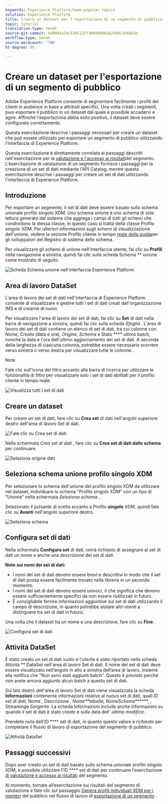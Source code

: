 ```yaml
---
keywords: Experience Platform;home;popular topics
solution: Experience Platform
title: Creare un dataset per l'esportazione di un segmento di pubblico
topic: tutorial
translation-type: tm+mt
source-git-commit: bd9884a24c5301121f30090946ab24d9c394db1b
workflow-type: tm+mt
source-wordcount: '766'
ht-degree: 0%

---
```



# Creare un dataset per l&#39;esportazione di un segmento di pubblico

 Adobe Experience Platform consente di segmentare facilmente i profili dei clienti in audience in base a attributi specifici. Una volta creati i segmenti, puoi esportare il pubblico in un dataset dal quale è possibile accedervi e agire. Affinché l&#39;esportazione abbia esito positivo, il dataset deve essere configurato correttamente.

Questa esercitazione descrive i passaggi necessari per creare un dataset che può essere utilizzato per esportare un segmento di pubblico utilizzando l&#39;interfaccia  di Experience Platform.

Questa esercitazione è direttamente correlata ai passaggi descritti nell&#39;esercitazione per la [valutazione e l&#39;accesso ai risultati](./evaluate-a-segment.md)del segmento. L&#39;esercitazione di valutazione di un segmento fornisce i passaggi per la creazione di un set di dati mediante l&#39;API Catalog, mentre questa esercitazione descrive i passaggi per creare un set di dati utilizzando l&#39;interfaccia  di Experience Platform.

## Introduzione

Per esportare un segmento, il set di dati deve essere basato sullo schema unionale profilo singolo XDM. Uno schema unione è uno schema di sola lettura generato dal sistema che aggrega i campi di tutti gli schemi che condividono la stessa classe, in questo caso si tratta della classe Profilo singolo XDM. Per ulteriori informazioni sugli schemi di visualizzazione dell&#39;unione, vedere la sezione Profilo cliente in tempo [reale della guida](../../xdm/schema/composition.md#union)per gli sviluppatori del Registro di sistema dello schema.

Per visualizzare gli schemi di unione nell&#39;interfaccia utente, fai clic su **Profili** nella navigazione a sinistra, quindi fai clic sulla scheda Schema ** unione come mostrato di seguito.

![Scheda Schema unione nell&#39;interfaccia  Experience Platform](../images/tutorials/segment-export-dataset/union-schema-ui.png)


## Area di lavoro DataSet

L&#39;area di lavoro dei set di dati nell&#39;interfaccia  di Experience Platform consente di visualizzare e gestire tutti i set di dati creati dall&#39;organizzazione IMS e di crearne di nuovi.

Per visualizzare l&#39;area di lavoro dei set di dati, fai clic su **Set** di dati nella barra di navigazione a sinistra, quindi fai clic sulla scheda *Sfoglia* . L&#39;area di lavoro dei set di dati contiene un elenco di set di dati, tra cui colonne con *Nome*, *Creato* (data e ora), *Origine*, *Schema* e Stato **** ultimo batch, nonché la data e l&#39;ora dell&#39;ultimo aggiornamento del set di dati. A seconda della larghezza di ciascuna colonna, potrebbe essere necessario scorrere verso sinistra o verso destra per visualizzare tutte le colonne.

>[!NOTE]
>
>Fate clic sull&#39;icona del filtro accanto alla barra di ricerca per utilizzare le funzionalità di filtro per visualizzare solo i set di dati abilitati per il profilo cliente in tempo reale.

![Visualizza tutti i set di dati](../images/tutorials/segment-export-dataset/datasets-workspace.png)

## Creare un dataset

Per creare un set di dati, fare clic su **Crea set** di dati nell&#39;angolo superiore destro dell&#39;area di lavoro Set di dati.

![Fate clic su Crea set di dati](../images/tutorials/segment-export-dataset/dataset-click-create.png)

Nella schermata *Crea set di dati* , fare clic su **Crea set di dati dallo schema** per continuare.

![Seleziona origine dati](../images/tutorials/segment-export-dataset/create-dataset.png)

## Seleziona schema unione profilo singolo XDM

Per selezionare lo schema dell&#39;unione del profilo singolo XDM da utilizzare nel dataset, individuare lo schema &quot;Profilo singolo XDM&quot; con un tipo di &quot;Unione&quot; nella schermata *Seleziona schema* .

Selezionato il pulsante di scelta accanto a Profilo **singolo** XDM, quindi fate clic su **Avanti** nell&#39;angolo superiore destro.

![Seleziona schema](../images/tutorials/segment-export-dataset/select-schema.png)

## Configura set di dati

Nella schermata **Configura set** di dati, verrà richiesto di assegnare al set di dati un *nome* e anche una *descrizione* del set di dati.

**Note sui nomi dei set di dati:**
- I nomi dei set di dati devono essere brevi e descrittivi in modo che il set di dati possa essere facilmente trovato nella libreria in un secondo momento.
- I nomi dei set di dati devono essere univoci, il che significa che devono essere sufficientemente specifici da non essere riutilizzati in futuro.
- È consigliabile fornire informazioni aggiuntive sul set di dati utilizzando il campo di descrizione, in quanto potrebbe aiutare altri utenti a distinguere tra set di dati in futuro.

Una volta che il dataset ha un nome e una descrizione, fare clic su **Fine**.

![Configura set di dati](../images/tutorials/segment-export-dataset/configure-dataset.png)

## Attività DataSet

È stato creato un set di dati vuoto e l&#39;utente è stato riportato nella scheda Attività ** DataSet nell&#39;area di lavoro Set di dati. Il nome del set di dati deve essere visualizzato nell’angolo in alto a sinistra dell’area di lavoro, insieme alla notifica che &quot;Non sono stati aggiunti batch&quot;. Questo è previsto perché non avete ancora aggiunto alcun batch a questo set di dati.

Sul lato destro dell&#39;area di lavoro Set di dati viene visualizzata la scheda **Informazioni** contenente informazioni relative al nuovo set di dati, quali ID *set di dati,* Nome *,* Descrizione *, Nome**tabella, NomeSchema*******, , Streaminge Sorgente. La scheda Informazioni include anche informazioni su quando il set di dati è stato *creato* e sulla data dell&#39; *ultima modifica* .

Prendete nota dell&#39;ID **** set di dati, in quanto questo valore è richiesto per completare il flusso di lavoro di esportazione del segmento di pubblico.

![Attività DataSet](../images/tutorials/segment-export-dataset/dataset-activity.png)

## Passaggi successivi

Dopo aver creato un set di dati basato sullo schema unionale profilo singolo XDM, è possibile utilizzare l&#39;ID **** set di dati per continuare l&#39;esercitazione [di valutazione e accesso ai risultati](./evaluate-a-segment.md) del segmento.

Al momento, tornate all’esercitazione sui risultati del segmento di valutazione e fate clic sul passaggio [Genera profili individuali XDM per i membri](./evaluate-a-segment.md#generate-profiles-for-audience-members) del pubblico nel flusso di lavoro di [esportazione di un segmento](./evaluate-a-segment.md#export-a-segment) .
